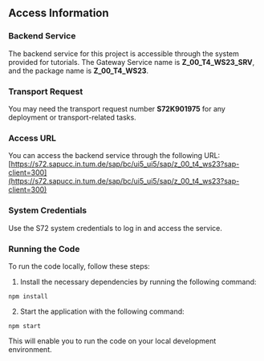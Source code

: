 ## Access Information

### Backend Service
The backend service for this project is accessible through the system provided for tutorials. The Gateway Service name is **Z_00_T4_WS23_SRV**, and the package name is **Z_00_T4_WS23**.

### Transport Request
You may need the transport request number **S72K901975** for any deployment or transport-related tasks.

### Access URL
You can access the backend service through the following URL:<br> 
[https://s72.sapucc.in.tum.de/sap/bc/ui5_ui5/sap/z_00_t4_ws23?sap-client=300](https://s72.sapucc.in.tum.de/sap/bc/ui5_ui5/sap/z_00_t4_ws23?sap-client=300)

### System Credentials
Use the S72 system credentials to log in and access the service.

### Running the Code
To run the code locally, follow these steps:

1. Install the necessary dependencies by running the following command:
```
npm install
```
2. Start the application with the following command:
```
npm start
```
This will enable you to run the code on your local development environment.
